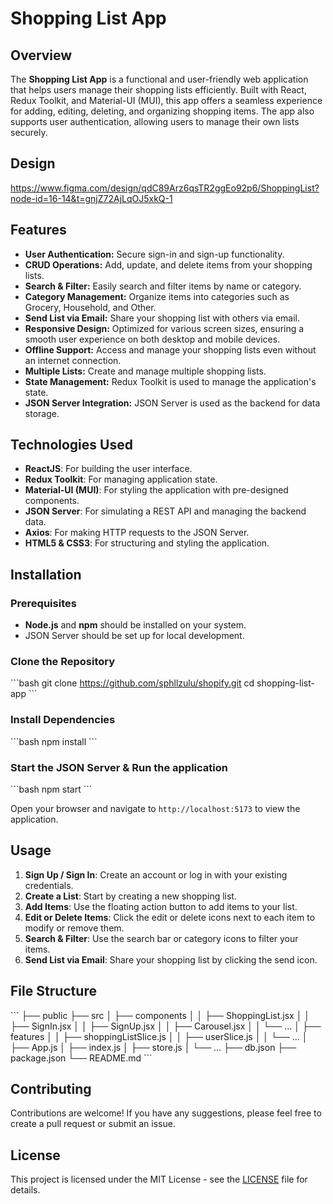 
# Shopping List App

## Overview

The **Shopping List App** is a functional and user-friendly web application that helps users manage their shopping lists efficiently. Built with React, Redux Toolkit, and Material-UI (MUI), this app offers a seamless experience for adding, editing, deleting, and organizing shopping items. The app also supports user authentication, allowing users to manage their own lists securely.

## Design
https://www.figma.com/design/qdC89Arz6qsTR2ggEo92p6/ShoppingList?node-id=16-14&t=gnjZ72AjLqOJ5xkQ-1

## Features

- **User Authentication:** Secure sign-in and sign-up functionality.
- **CRUD Operations:** Add, update, and delete items from your shopping lists.
- **Search & Filter:** Easily search and filter items by name or category.
- **Category Management:** Organize items into categories such as Grocery, Household, and Other.
- **Send List via Email:** Share your shopping list with others via email.
- **Responsive Design:** Optimized for various screen sizes, ensuring a smooth user experience on both desktop and mobile devices.
- **Offline Support:** Access and manage your shopping lists even without an internet connection.
- **Multiple Lists:** Create and manage multiple shopping lists.
- **State Management:** Redux Toolkit is used to manage the application's state.
- **JSON Server Integration:** JSON Server is used as the backend for data storage.

## Technologies Used

- **ReactJS**: For building the user interface.
- **Redux Toolkit**: For managing application state.
- **Material-UI (MUI)**: For styling the application with pre-designed components.
- **JSON Server**: For simulating a REST API and managing the backend data.
- **Axios**: For making HTTP requests to the JSON Server.
- **HTML5 & CSS3**: For structuring and styling the application.

## Installation

### Prerequisites

- **Node.js** and **npm** should be installed on your system.
- JSON Server should be set up for local development.

### Clone the Repository

\`\`\`bash
git clone https://github.com/sphllzulu/shopify.git
cd shopping-list-app
\`\`\`

### Install Dependencies

\`\`\`bash
npm install
\`\`\`

### Start the JSON Server & Run the application

\`\`\`bash
npm start
\`\`\`



Open your browser and navigate to `http://localhost:5173` to view the application.

## Usage

1. **Sign Up / Sign In**: Create an account or log in with your existing credentials.
2. **Create a List**: Start by creating a new shopping list.
3. **Add Items**: Use the floating action button to add items to your list.
4. **Edit or Delete Items**: Click the edit or delete icons next to each item to modify or remove them.
5. **Search & Filter**: Use the search bar or category icons to filter your items.
6. **Send List via Email**: Share your shopping list by clicking the send icon.

## File Structure

\`\`\`
├── public
├── src
│   ├── components
│   │   ├── ShoppingList.jsx
│   │   ├── SignIn.jsx
│   │   ├── SignUp.jsx
│   │   ├── Carousel.jsx
│   │   └── ...
│   ├── features
│   │   ├── shoppingListSlice.js
│   │   ├── userSlice.js
│   │   └── ...
│   ├── App.js
│   ├── index.js
│   ├── store.js
│   └── ...
├── db.json
├── package.json
└── README.md
\`\`\`

## Contributing

Contributions are welcome! If you have any suggestions, please feel free to create a pull request or submit an issue.

## License

This project is licensed under the MIT License - see the [LICENSE](LICENSE) file for details.


